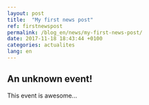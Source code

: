 ```yaml
---
layout: post
title:  "My first news post"
ref: firstnewspost
permalink: /blog_en/news/my-first-news-post/
date: 2017-11-18 18:43:44 +0100
categories: actualites
lang: en
---
```


## An unknown event!

This event is awesome...

